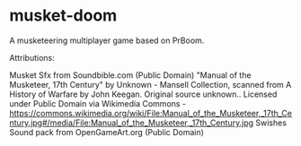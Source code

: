 # musket-doom
A musketeering multiplayer game based on PrBoom.






Attributions:

Musket Sfx from Soundbible.com (Public Domain)
"Manual of the Musketeer, 17th Century" by Unknown - Mansell Collection, scanned from A History of Warfare by John Keegan. Original source unknown.. Licensed under Public Domain via Wikimedia Commons - https://commons.wikimedia.org/wiki/File:Manual_of_the_Musketeer,_17th_Century.jpg#/media/File:Manual_of_the_Musketeer,_17th_Century.jpg
Swishes Sound pack from OpenGameArt.org (Public Domain)